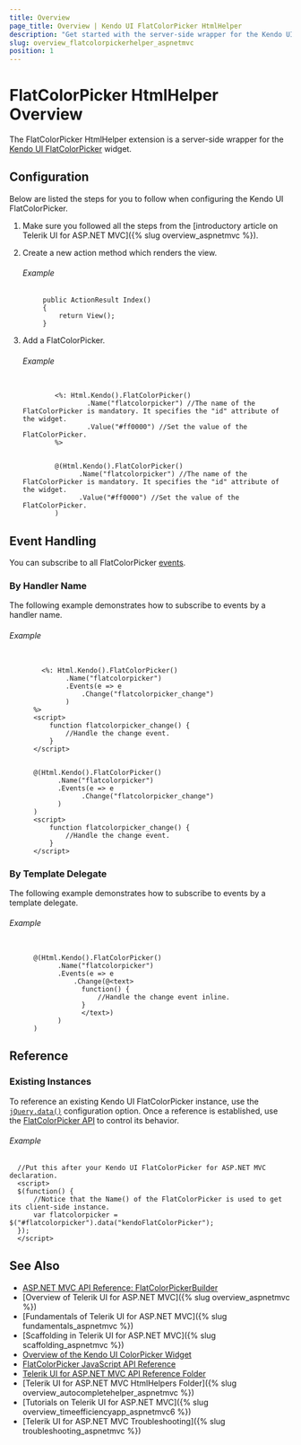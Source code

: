 ```yaml
---
title: Overview
page_title: Overview | Kendo UI FlatColorPicker HtmlHelper
description: "Get started with the server-side wrapper for the Kendo UI FlatColorPicker widget for ASP.NET MVC."
slug: overview_flatcolorpickerhelper_aspnetmvc
position: 1
---
```


# FlatColorPicker HtmlHelper Overview

The FlatColorPicker HtmlHelper extension is a server-side wrapper for the [Kendo UI FlatColorPicker](../../../kendo-ui/api/javascript/ui/flatcolorpicker) widget.

## Configuration

Below are listed the steps for you to follow when configuring the Kendo UI FlatColorPicker.

1. Make sure you followed all the steps from the [introductory article on Telerik UI for ASP.NET MVC]({% slug overview_aspnetmvc %}).

1. Create a new action method which renders the view.

    ###### Example

            public ActionResult Index()
            {
                return View();
            }

1. Add a FlatColorPicker.

    ###### Example

    ```tab-ASPX

            <%: Html.Kendo().FlatColorPicker()
                    .Name("flatcolorpicker") //The name of the FlatColorPicker is mandatory. It specifies the "id" attribute of the widget.
                    .Value("#ff0000") //Set the value of the FlatColorPicker.
            %>
    ```
    ```tab-Razor

            @(Html.Kendo().FlatColorPicker()
                  .Name("flatcolorpicker") //The name of the FlatColorPicker is mandatory. It specifies the "id" attribute of the widget.
                  .Value("#ff0000") //Set the value of the FlatColorPicker.
            )
    ```

## Event Handling

You can subscribe to all FlatColorPicker [events](../../../kendo-ui/api/javascript/ui/flatcolorpicker#events).

### By Handler Name

The following example demonstrates how to subscribe to events by a handler name.

###### Example

```tab-ASPX

        <%: Html.Kendo().FlatColorPicker()
              .Name("flatcolorpicker")
              .Events(e => e
                  .Change("flatcolorpicker_change")
              )
      %>
      <script>
          function flatcolorpicker_change() {
              //Handle the change event.
          }
      </script>
```
```tab-Razor

      @(Html.Kendo().FlatColorPicker()
            .Name("flatcolorpicker")
            .Events(e => e
                  .Change("flatcolorpicker_change")
            )
      )
      <script>
          function flatcolorpicker_change() {
              //Handle the change event.
          }
      </script>
```

### By Template Delegate

The following example demonstrates how to subscribe to events by a template delegate.

###### Example

```tab-Razor

      @(Html.Kendo().FlatColorPicker()
            .Name("flatcolorpicker")
            .Events(e => e
                .Change(@<text>
                  function() {
                      //Handle the change event inline.
                  }
                  </text>)
            )
      )
```

## Reference

### Existing Instances

To reference an existing Kendo UI FlatColorPicker instance, use the [`jQuery.data()`](http://api.jquery.com/jQuery.data/) configuration option. Once a reference is established, use the [FlatColorPicker API](../../../kendo-ui/api/javascript/ui/flatcolorpicker#methods) to control its behavior.

###### Example

      //Put this after your Kendo UI FlatColorPicker for ASP.NET MVC declaration.
      <script>
      $(function() {
          //Notice that the Name() of the FlatColorPicker is used to get its client-side instance.
          var flatcolorpicker = $("#flatcolorpicker").data("kendoFlatColorPicker");
      });
      </script>

## See Also

* [ASP.NET MVC API Reference: FlatColorPickerBuilder](../../../kendo-ui/api/Kendo.Mvc.UI.Fluent/FlatColorPickerBuilder)
* [Overview of Telerik UI for ASP.NET MVC]({% slug overview_aspnetmvc %})
* [Fundamentals of Telerik UI for ASP.NET MVC]({% slug fundamentals_aspnetmvc %})
* [Scaffolding in Telerik UI for ASP.NET MVC]({% slug scaffolding_aspnetmvc %})
* [Overview of the Kendo UI ColorPicker Widget](../../../kendo-ui/controls/editors/colorpicker/overview)
* [FlatColorPicker JavaScript API Reference](../../../kendo-ui/api/javascript/ui/flatcolorpicker)
* [Telerik UI for ASP.NET MVC API Reference Folder](/api/Kendo.Mvc/AggregateFunction)
* [Telerik UI for ASP.NET MVC HtmlHelpers Folder]({% slug overview_autocompletehelper_aspnetmvc %})
* [Tutorials on Telerik UI for ASP.NET MVC]({% slug overview_timeefficiencyapp_aspnetmvc6 %})
* [Telerik UI for ASP.NET MVC Troubleshooting]({% slug troubleshooting_aspnetmvc %})
